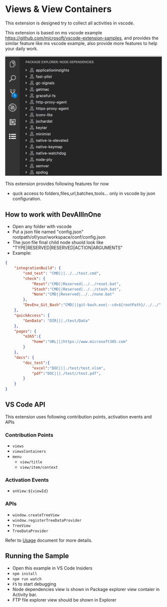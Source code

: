 # Views & View Containers

This extension is designed try to collect all activities in vscode. 

This extension is based on ms vscode example https://github.com/microsoft/vscode-extension-samples, and provides the similar feature like ms vscode example, also provide more features to help your daily work.

![Package Explorer](./resources/package-explorer.png)

This extension provides following features for now

- quck access to folders,files,url,batches,tools... only in vscode by json configuration.

## How to work with DevAllInOne
- Open any folder with vscode
- Put a json file named "config.json" rootpath/of/your/workspace/conf/config.json
- The json file final child node shuold look like "TYPE|RESERVED|RESERVED|ACTION|ARGUMENTS"
- Example:
```json
{
	"integrationBuild": {
		"cmd_test": "CMD|||../../test.cmd",
		"check": {
			"Reset":"CMD||Reserved|../../reset.bat",
			"Stash":"CMD||Reserved|../../stash.bat",
			"None":"CMD||Reserved|../../none.bat"
		},
		"DevEnv_Git_Bash":"CMD|||git-bash.exe|--cd=${rootPath}/../../"
	},
	"quickAccess": {
		"GenData": "DIR|||./test/Data"
	},
	"pages": {
		"m365":{
			"home":"URL|||https://www.microsoft365.com"
		}
	},
	"docs": {
		"doc_test":{
			"excel":"DOC|||./test/test.xlsm",
			"pdf":"DOC|||./test//test.pdf",
		}
	}
}
```

## VS Code API

This extension uses following contribution points, activation events and APIs

### Contribution Points

- `views`
- `viewsContainers`
- `menu`
  - `view/title`
  - `view/item/context`

### Activation Events

- `onView:${viewId}`

### APIs

- `window.createTreeView`
- `window.registerTreeDataProvider`
- `TreeView`
- `TreeDataProvider`

Refer to [Usage](./USAGE.md) document for more details.

## Running the Sample

- Open this example in VS Code Insiders
- `npm install`
- `npm run watch`
- `F5` to start debugging
- Node dependencies view is shown in Package explorer view contaier in Activity bar.
- FTP file explorer view should be shown in Explorer

